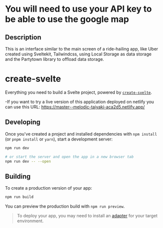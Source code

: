 # You will need to use your API key to be able to use the google map

## Description 
This is an interface similar to the main screen of a ride-hailing app, like Uber created using Sveltekit, Tailwindcss, using Local Storage as data storage and the Partytown library to offload data storage.

# create-svelte

Everything you need to build a Svelte project, powered by [`create-svelte`](https://github.com/sveltejs/kit/tree/master/packages/create-svelte).


-If you want to try a live version of this application deployed on netlify you can use this URL:
https://master--melodic-taiyaki-aca2d5.netlify.app/

## Developing

Once you've created a project and installed dependencies with `npm install` (or `pnpm install` or `yarn`), start a development server:

```bash
npm run dev

# or start the server and open the app in a new browser tab
npm run dev -- --open
```

## Building

To create a production version of your app:

```bash
npm run build
```

You can preview the production build with `npm run preview`.

> To deploy your app, you may need to install an [adapter](https://kit.svelte.dev/docs/adapters) for your target environment.
